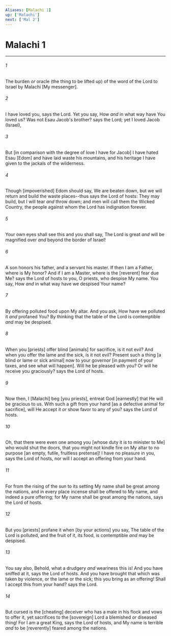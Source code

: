```yaml
---
Aliases: [Malachi 1]
up: ['Malachi']
next: ['Mal 2']
---
```

# Malachi 1

***














###### 1 






The burden _or_ oracle (the thing to be lifted up) of the word of the Lord to Israel by Malachi [My messenger]. 













###### 2 






I have loved you, says the Lord. Yet you say, How _and_ in what way have You loved us? Was not Esau Jacob's brother? says the Lord; yet I loved Jacob (Israel), 













###### 3 






But [in comparison with the degree of love I have for Jacob] I have hated Esau [Edom] and have laid waste his mountains, and his heritage I have given to the jackals of the wilderness. 













###### 4 






Though [impoverished] Edom should say, We are beaten down, but we will return and build the waste places--thus says the Lord of hosts: They may build, but I will tear _and_ throw down; and men will call them the Wicked Country, the people against whom the Lord has indignation forever. 













###### 5 






Your own eyes shall see this and you shall say, The Lord is great _and_ will be magnified over _and_ beyond the border of Israel! 













###### 6 






A son honors his father, and a servant his master. If then I am a Father, where is My honor? And if I am a Master, where is the [reverent] fear due Me? says the Lord of hosts to you, O priests, who despise My name. You say, How _and_ in what way have we despised Your name? 













###### 7 






By offering polluted food upon My altar. And you ask, How have we polluted it _and_ profaned You? By thinking that the table of the Lord is contemptible _and_ may be despised. 













###### 8 






When you [priests] offer blind [animals] for sacrifice, is it not evil? And when you offer the lame and the sick, is it not evil? Present such a thing [a blind or lame or sick animal] now to your governor [in payment of your taxes, and see what will happen]. Will he be pleased with you? Or will he receive you graciously? says the Lord of hosts. 













###### 9 






Now then, I [Malachi] beg [you priests], entreat God [earnestly] that He will be gracious to us. With such a gift from your hand [as a defective animal for sacrifice], will He accept it _or_ show favor to any of you? says the Lord of hosts. 













###### 10 






Oh, that there were even one among you [whose duty it is to minister to Me] who would shut the doors, that you might not kindle fire on My altar to no purpose [an empty, futile, fruitless pretense]! I have no pleasure in you, says the Lord of hosts, nor will I accept an offering from your hand. 













###### 11 






For from the rising of the sun to its setting My name shall be great among the nations, and in every place incense shall be offered to My name, and indeed a pure offering; for My name shall be great among the nations, says the Lord of hosts. 













###### 12 






But you [priests] profane it when [by your actions] you say, The table of the Lord is polluted, and the fruit of it, its food, is contemptible _and_ may be despised. 













###### 13 






You say also, Behold, what a drudgery _and_ weariness this is! And you have sniffed at it, says the Lord of hosts. And you have brought that which was taken by violence, or the lame or the sick; this you bring as an offering! Shall I accept this from your hand? says the Lord. 













###### 14 






But cursed is the [cheating] deceiver who has a male in his flock and vows to offer it, yet sacrifices to the [sovereign] Lord a blemished _or_ diseased thing! For I am a great King, says the Lord of hosts, and My name is terrible _and_ to be [reverently] feared among the nations.
